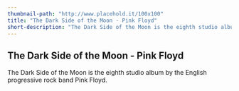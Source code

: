```yaml
---
thumbnail-path: "http://www.placehold.it/100x100"
title: "The Dark Side of the Moon - Pink Floyd"
short-description: "The Dark Side of the Moon is the eighth studio album by the English progressive rock band Pink Floyd."
---
```


## The Dark Side of the Moon - Pink Floyd

The Dark Side of the Moon is the eighth studio album by the English progressive rock band Pink Floyd.